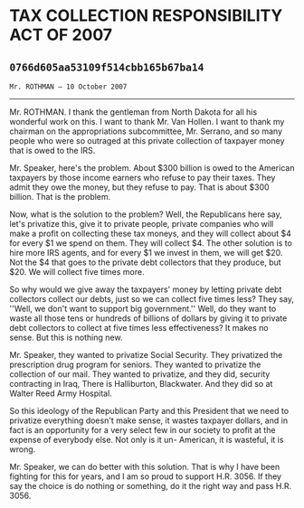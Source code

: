 # TAX COLLECTION RESPONSIBILITY ACT OF 2007
## `0766d605aa53109f514cbb165b67ba14`
`Mr. ROTHMAN — 10 October 2007`

---


Mr. ROTHMAN. I thank the gentleman from North Dakota for all his 
wonderful work on this. I want to thank Mr. Van Hollen. I want to thank 
my chairman on the appropriations subcommittee, Mr. Serrano, and so 
many people who were so outraged at this private collection of taxpayer 
money that is owed to the IRS.

Mr. Speaker, here's the problem. About $300 billion is owed to the 
American taxpayers by those income earners who refuse to pay their 
taxes. They admit they owe the money, but they refuse to pay. That is 
about $300 billion. That is the problem.

Now, what is the solution to the problem? Well, the Republicans here 
say, let's privatize this, give it to private people, private companies 
who will make a profit on collecting these tax moneys, and they will 
collect about $4 for every $1 we spend on them. They will collect $4. 
The other solution is to hire more IRS agents, and for every $1 we 
invest in them, we will get $20. Not the $4 that goes to the private 
debt collectors that they produce, but $20. We will collect five times 
more.

So why would we give away the taxpayers' money by letting private 
debt collectors collect our debts, just so we can collect five times 
less? They say, ''Well, we don't want to support big government.'' 
Well, do they want to waste all those tens or hundreds of billions of 
dollars by giving it to private debt collectors to collect at five 
times less effectiveness? It makes no sense. But this is nothing new.

Mr. Speaker, they wanted to privatize Social Security. They 
privatized the prescription drug program for seniors. They wanted to 
privatize the collection of our mail. They wanted to privatize, and 
they did, security contracting in Iraq, There is Halliburton, 
Blackwater. And they did so at Walter Reed Army Hospital.

So this ideology of the Republican Party and this President that we 
need to privatize everything doesn't make sense, it wastes taxpayer 
dollars, and in fact is an opportunity for a very select few in our 
society to profit at the expense of everybody else. Not only is it un-
American, it is wasteful, it is wrong.

Mr. Speaker, we can do better with this solution. That is why I have 
been fighting for this for years, and I am so proud to support H.R. 
3056. If they say the choice is do nothing or something, do it the 
right way and pass H.R. 3056.
